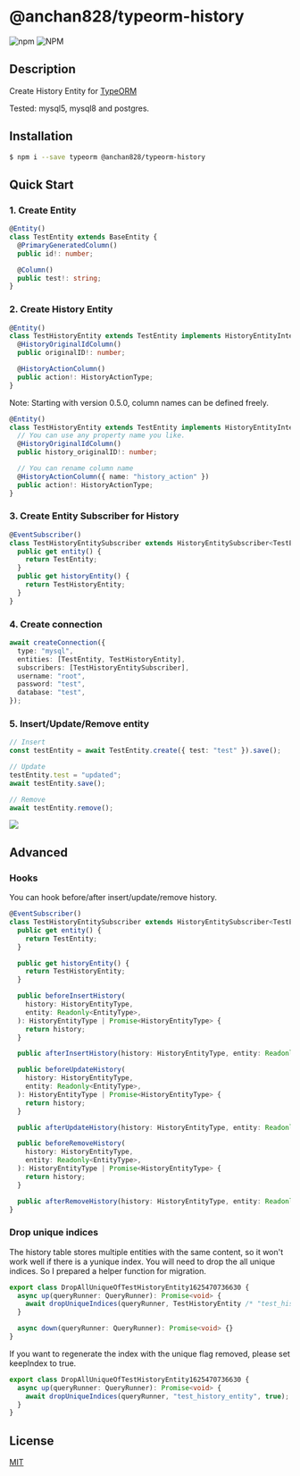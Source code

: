 # @anchan828/typeorm-history

![npm](https://img.shields.io/npm/v/@anchan828/typeorm-history.svg)
![NPM](https://img.shields.io/npm/l/@anchan828/typeorm-history.svg)

## Description

Create History Entity for [TypeORM](http://typeorm.io)

Tested: mysql5, mysql8 and postgres.

## Installation

```bash
$ npm i --save typeorm @anchan828/typeorm-history
```

## Quick Start

### 1. Create Entity

```ts
@Entity()
class TestEntity extends BaseEntity {
  @PrimaryGeneratedColumn()
  public id!: number;

  @Column()
  public test!: string;
}
```

### 2. Create History Entity

```ts
@Entity()
class TestHistoryEntity extends TestEntity implements HistoryEntityInterface {
  @HistoryOriginalIdColumn()
  public originalID!: number;

  @HistoryActionColumn()
  public action!: HistoryActionType;
}
```

Note: Starting with version 0.5.0, column names can be defined freely.

```ts
@Entity()
class TestHistoryEntity extends TestEntity implements HistoryEntityInterface {
  // You can use any property name you like.
  @HistoryOriginalIdColumn()
  public history_originalID!: number;

  // You can rename column name
  @HistoryActionColumn({ name: "history_action" })
  public action!: HistoryActionType;
}
```

### 3. Create Entity Subscriber for History

```ts
@EventSubscriber()
class TestHistoryEntitySubscriber extends HistoryEntitySubscriber<TestEntity, TestHistoryEntity> {
  public get entity() {
    return TestEntity;
  }
  public get historyEntity() {
    return TestHistoryEntity;
  }
}
```

### 4. Create connection

```ts
await createConnection({
  type: "mysql",
  entities: [TestEntity, TestHistoryEntity],
  subscribers: [TestHistoryEntitySubscriber],
  username: "root",
  password: "test",
  database: "test",
});
```

### 5. Insert/Update/Remove entity

```ts
// Insert
const testEntity = await TestEntity.create({ test: "test" }).save();

// Update
testEntity.test = "updated";
await testEntity.save();

// Remove
await testEntity.remove();
```

![](https://i.gyazo.com/c5c25280122bfe423533f8db269d04f4.png)

## Advanced

### Hooks

You can hook before/after insert/update/remove history.

```ts
@EventSubscriber()
class TestHistoryEntitySubscriber extends HistoryEntitySubscriber<TestEntity, TestHistoryEntity> {
  public get entity() {
    return TestEntity;
  }

  public get historyEntity() {
    return TestHistoryEntity;
  }

  public beforeInsertHistory(
    history: HistoryEntityType,
    entity: Readonly<EntityType>,
  ): HistoryEntityType | Promise<HistoryEntityType> {
    return history;
  }

  public afterInsertHistory(history: HistoryEntityType, entity: Readonly<EntityType>): void | Promise<void> {}

  public beforeUpdateHistory(
    history: HistoryEntityType,
    entity: Readonly<EntityType>,
  ): HistoryEntityType | Promise<HistoryEntityType> {
    return history;
  }

  public afterUpdateHistory(history: HistoryEntityType, entity: Readonly<EntityType>): void | Promise<void> {}

  public beforeRemoveHistory(
    history: HistoryEntityType,
    entity: Readonly<EntityType>,
  ): HistoryEntityType | Promise<HistoryEntityType> {
    return history;
  }

  public afterRemoveHistory(history: HistoryEntityType, entity: Readonly<EntityType>): void | Promise<void> {}
}
```

### Drop unique indices

The history table stores multiple entities with the same content, so it won't work well if there is a yunique index. You will need to drop the all unique indices.
So I prepared a helper function for migration.

```ts
export class DropAllUniqueOfTestHistoryEntity1625470736630 {
  async up(queryRunner: QueryRunner): Promise<void> {
    await dropUniqueIndices(queryRunner, TestHistoryEntity /* "test_history_entity" */);
  }

  async down(queryRunner: QueryRunner): Promise<void> {}
}
```

If you want to regenerate the index with the unique flag removed, please set keepIndex to true.

```ts
export class DropAllUniqueOfTestHistoryEntity1625470736630 {
  async up(queryRunner: QueryRunner): Promise<void> {
    await dropUniqueIndices(queryRunner, "test_history_entity", true);
  }
}
```

## License

[MIT](LICENSE)
